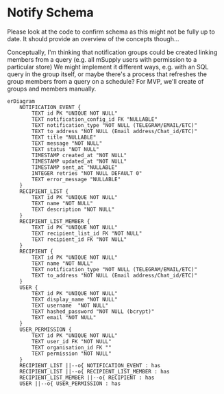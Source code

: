 # Notify Schema

Please look at the code to confirm schema as this might not be fully up to date.
It should provide an overview of the concepts though...

Conceptually, I'm thinking that notification groups could be created linking members from a query (e.g. all mSupply users with permission to a particular store)
We might implement it different ways, e.g. with an SQL query in the group itself, or maybe there's a process that refreshes the group members from a query on a schedule?
For MVP, we'll create of groups and members manually.

```mermaid
erDiagram
    NOTIFICATION_EVENT {
        TEXT id PK "UNIQUE NOT NULL"
        TEXT notification_config_id FK "NULLABLE"
        TEXT notification_type "NOT NULL (TELEGRAM/EMAIL/ETC)"
        TEXT to_address "NOT NULL (Email address/Chat_id/ETC)"
        TEXT title "NULLABLE"
        TEXT message "NOT NULL"
        TEXT status "NOT NULL"
        TIMESTAMP created_at "NOT NULL"
        TIMESTAMP updated_at "NOT NULL"
        TIMESTAMP sent_at "NULLABLE"
        INTEGER retries "NOT NULL DEFAULT 0"
        TEXT error_message "NULLABLE"
    }
    RECIPIENT_LIST {
        TEXT id PK "UNIQUE NOT NULL"
        TEXT name "NOT NULL"
        TEXT description "NOT NULL"
    }
    RECIPIENT_LIST_MEMBER {
        TEXT id PK "UNIQUE NOT NULL"
        TEXT recipient_list_id FK "NOT NULL"
        TEXT recipient_id FK "NOT NULL"
    }
    RECIPIENT {
        TEXT id PK "UNIQUE NOT NULL"
        TEXT name "NOT NULL"
        TEXT notification_type "NOT NULL (TELEGRAM/EMAIL/ETC)"
        TEXT to_address "NOT NULL (Email address/Chat_id/ETC)"
    }
    USER {
	    TEXT id PK "UNIQUE NOT NULL"
	    TEXT display_name "NOT NULL"
        TEXT username  "NOT NULL"
        TEXT hashed_password "NOT NULL (bcrypt)"
        TEXT email "NOT NULL"
    }
    USER_PERMISSION {
	    TEXT id PK "UNIQUE NOT NULL"
        TEXT user_id FK "NOT NULL"
        TEXT organisation_id FK ""
	    TEXT permission "NOT NULL"
    }
    RECIPIENT_LIST ||--o{ NOTIFICATION_EVENT : has
    RECIPIENT_LIST ||--o{ RECIPIENT_LIST_MEMBER : has
    RECIPIENT_LIST_MEMBER ||--o{ RECIPIENT : has
    USER ||--o{ USER_PERMISSION : has
```
